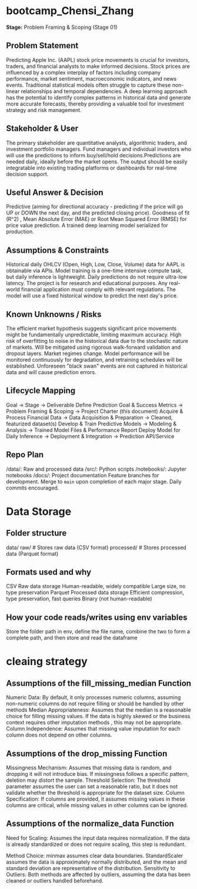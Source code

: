 # bootcamp_Chensi_Zhang

**Stage:** Problem Framing & Scoping (Stage 01)

## Problem Statement
Predicting Apple Inc. (AAPL) stock price movements is crucial for investors, traders, and financial analysts to make informed decisions. Stock prices are influenced by a complex interplay of factors including company performance, market sentiment, macroeconomic indicators, and news events. Traditional statistical models often struggle to capture these non-linear relationships and temporal dependencies. A deep learning approach has the potential to identify complex patterns in historical data and generate more accurate forecasts, thereby providing a valuable tool for investment strategy and risk management.

## Stakeholder & User
The primary stakeholder are  quantitative analysts, algorithmic traders, and investment portfolio managers. Fund managers and individual investors who will use the predictions to inform buy/sell/hold decisions.Predictions are needed daily, ideally before the market opens. The output should be easily integratable into existing trading platforms or dashboards for real-time decision support.

## Useful Answer & Decision
Predictive (aiming for directional accuracy - predicting if the price will go UP or DOWN the next day, and the predicted closing price).
Goodness of fit (R^2) , Mean Absolute Error (MAE) or Root Mean Squared Error (RMSE) for price value prediction.
A trained deep learning model serialized for production.

## Assumptions & Constraints
Historical daily OHLCV (Open, High, Low, Close, Volume) data for AAPL is obtainable via APIs.
Model training is a one-time intensive compute task, but daily inference is lightweight.
Daily predictions do not require ultra-low latency.
The project is for research and educational purposes. Any real-world financial application must comply with relevant regulations.
The model will use a fixed historical window to predict the next day's price.

## Known Unknowns / Risks
The efficient market hypothesis suggests significant price movements might be fundamentally unpredictable, limiting maximum accuracy.
High risk of overfitting to noise in the historical data due to the stochastic nature of markets. Will be mitigated using rigorous walk-forward validation and dropout layers.
Market regimes change. Model performance will be monitored continuously for degradation, and retraining schedules will be established.
Unforeseen "black swan" events are not captured in historical data and will cause prediction errors.

## Lifecycle Mapping
Goal → Stage → Deliverable
Define Prediction Goal & Success Metrics → Problem Framing & Scoping → Project Charter (this document)
Acquire & Process Financial Data → Data Acquisition & Preparation → Cleaned, featurized dataset(s)
Develop & Train Predictive Models → Modeling & Analysis → Trained Model Files & Performance Report
Deploy Model for Daily Inference → Deployment & Integration → Prediction API/Service

## Repo Plan
/data/: Raw and processed data
/src/: Python scripts
/notebooks/: Jupyter notebooks
/docs/: Project documentation
Feature branches for development. Merge to `main` upon completion of each major stage. Daily commits encouraged.

# Data Storage

## Folder structure
data/
raw/          # Stores raw data (CSV format)
processed/    # Stores processed data (Parquet format)

## Formats used and why
CSV	Raw data storage	Human-readable, widely compatible	Large size, no type preservation
Parquet	Processed data storage	Efficient compression, type preservation, fast queries	Binary (not human-readable)

## How your code reads/writes using env variables
Store the folder path in env, define the file name, combine the two to form a complete path, and then store and read the dataframe

# cleaing strategy

## Assumptions of the fill_missing_median Function

Numeric Data: By default, it only processes numeric columns, assuming non-numeric columns do not require filling or should be handled by other methods
Median Appropriateness: Assumes that the median is a reasonable choice for filling missing values. If the data is highly skewed or the business context requires other imputation methods , this may not be appropriate.
Column Independence: Assumes that missing value imputation for each column does not depend on other columns.

## Assumptions of the drop_missing Function

Missingness Mechanism: Assumes that missing data is random, and dropping it will not introduce bias. If missingness follows a specific pattern, deletion may distort the sample.
Threshold Selection: The threshold parameter assumes the user can set a reasonable ratio, but it does not validate whether the threshold is appropriate for the dataset size.
Column Specification: If columns are provided, it assumes missing values in these columns are critical, while missing values in other columns can be ignored.

## Assumptions of the normalize_data Function

Need for Scaling: Assumes the input data requires normalization. If the data is already standardized or does not require scaling, this step is redundant.

Method Choice:
minmax assumes clear data boundaries.
StandardScaler assumes the data is approximately normally distributed, and the mean and standard deviation are representative of the distribution.
Sensitivity to Outliers: Both methods are affected by outliers, assuming the data has been cleaned or outliers handled beforehand.

